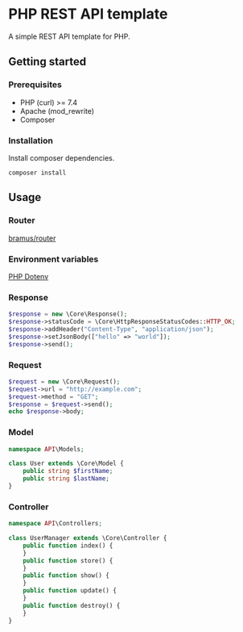 # PHP REST API template

A simple REST API template for PHP.

## Getting started

### Prerequisites

- PHP (curl) >= 7.4
- Apache (mod_rewrite)
- Composer

### Installation

Install composer dependencies.

```
composer install
```

## Usage

### Router

[bramus/router](https://github.com/bramus/router)

### Environment variables

[PHP Dotenv](https://github.com/vlucas/phpdotenv)

### Response

```php
$response = new \Core\Response();
$response->statusCode = \Core\HttpResponseStatusCodes::HTTP_OK;
$response->addHeader("Content-Type", "application/json");
$response->setJsonBody(["hello" => "world"]);
$response->send();
```

### Request

```php
$request = new \Core\Request();
$request->url = "http://example.com";
$request->method = "GET";
$response = $request->send();
echo $response->body;
```

### Model

```php
namespace API\Models;

class User extends \Core\Model {
    public string $firstName;
    public string $lastName;
}
```

### Controller

```php
namespace API\Controllers;

class UserManager extends \Core\Controller {
    public function index() {
    }
    public function store() {
    }
    public function show() {
    }
    public function update() {
    }
    public function destroy() {
    }
}
```
